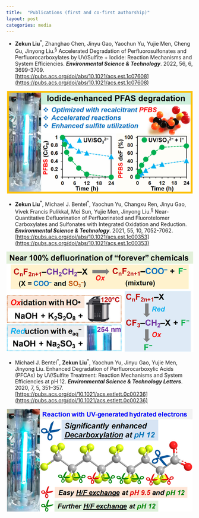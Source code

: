 ```yaml
---
title:  "Publications (first and co-first authorship)"
layout: post
categories: media
---
```

   - **Zekun Liu**<sup>\*</sup>, Zhanghao Chen, Jinyu Gao, Yaochun Yu, Yujie Men, Cheng Gu, Jinyong Liu.<sup>&sect;</sup> Accelerated Degradation of Perfluorosulfonates and Perfluorocarboxylates by UV/Sulfite + Iodide: Reaction Mechanisms and System Efficiencies. ***Environmental Science & Technology***. 2022, 56, 6, 3699-3709.  
   [https://pubs.acs.org/doi/abs/10.1021/acs.est.1c07608](https://pubs.acs.org/doi/abs/10.1021/acs.est.1c07608) 
  <div  align="center">
  <img src="/Images/TOC_S+I.jpeg" style="zoom:50%"/>
  </div>

   - **Zekun Liu**<sup>\*</sup>, Michael J. Bentel<sup>\*</sup>, Yaochun Yu, Changxu Ren, Jinyu Gao, Vivek Francis Pulikkal, Mei Sun, Yujie Men, Jinyong Liu.<sup>&sect;</sup> Near-Quantitative Defluorination of Perfluorinated and Fluorotelomer Carboxylates and Sulfonates with Integrated Oxidation and Reduction. ***Environmental Science & Technology***. 2021, 55, 10, 7052-7062.  
   [https://pubs.acs.org/doi/abs/10.1021/acs.est.1c00353](https://pubs.acs.org/doi/abs/10.1021/acs.est.1c00353) 
  <div  align="center">
  <img src="/Images/TOC_Red_Ox.jpeg" style="zoom:96%"/>
  </div>
  
  
  - Michael J. Bentel<sup>\*</sup>, **Zekun Liu**<sup>\*</sup>, Yaochun Yu, Jinyu Gao, Yujie Men, Jinyong Liu. Enhanced Degradation of Perfluorocarboxylic Acids (PFCAs) by UV/Sulfite Treatment: Reaction Mechanisms and System Efficiencies at pH 12. ***Environmental Science & Technology Letters***. 2020, 7, 5, 351–357.        [https://pubs.acs.org/doi/10.1021/acs.estlett.0c00236](https://pubs.acs.org/doi/10.1021/acs.estlett.0c00236)   
   <div  align="center">    
   <img src="/Images/ez0c00236_0004.jpeg" style="zoom:50%"/>   
   </div>   
